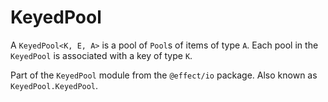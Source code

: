 # KeyedPool

A `KeyedPool<K, E, A>` is a pool of `Pool`s of items of type `A`. Each pool
in the `KeyedPool` is associated with a key of type `K`.

Part of the `KeyedPool` module from the `@effect/io` package. Also known as `KeyedPool.KeyedPool`.
